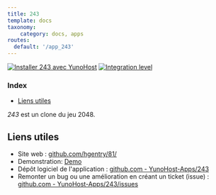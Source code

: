 ```yaml
---
title: 243
template: docs
taxonomy:
    category: docs, apps
routes:
  default: '/app_243'
---
```


[![Installer 243 avec YunoHost](https://install-app.yunohost.org/install-with-yunohost.svg)](https://install-app.yunohost.org/?app=243) [![Integration level](https://dash.yunohost.org/integration/243.svg)](https://dash.yunohost.org/appci/app/243)

### Index

- [Liens utiles](#liens-utiles)

*243* est un clone du jeu 2048.

## Liens utiles

+ Site web : [github.com/hgentry/81/](https://github.com/hgentry/81/)
+ Demonstration: [Demo](https://hgentry.github.io/81/)
+ Dépôt logiciel de l'application : [github.com - YunoHost-Apps/243](https://github.com/YunoHost-Apps/243_ynh)
+ Remonter un bug ou une amélioration en créant un ticket (issue) : [github.com - YunoHost-Apps/243/issues](https://github.com/YunoHost-Apps/243_ynh/issues)
